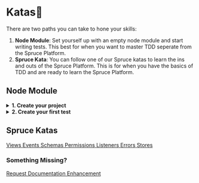 # Katas🥋

There are two paths you can take to hone your skills:

1. **Node Module**: Set yourself up with an empty node module and start writing tests. This best for when you want to master TDD seperate from the Spruce Platform.
2. **Spruce Kata**: You can follow one of our Spruce katas to learn the ins and outs of the Spruce Platform. This is for when you have the basics of TDD and are ready to learn the Spruce Platform.

## Node Module

<details>
<summary><strong>1. Create your project</strong></summary>


If you want to write a node module from scratch than anyone can use, you can start by running the following command:

```bash
cd path/to/your/projects
spruce create.module kata1
```

> **Note**: Make sure to follow the instructions in the CLI from this point forward.

> **Note**: Along the way, you will be asked if you want to install the "Skill" feature. You can select "Always Skip".

</details>

<details>
<summary><strong>2. Create your first test</strong></summary>

Once you are in your new module, you can open up terminal and run:

```bash
spruce create.test
```

> **Note**: You will be asked if you are making a "Behavioral" or "Implementation" test. You can select "Behavioral" for now.

> **Note**: You will be asked which abstract test to extend, select `AbstractSpruceTest`.

</details>

## Spruce Katas

<div class="guide-sections">
    <a href="{{ '/training/katas/views/' | url }}" class="section-link">
        <span class="section-number">Views</span>
    </a>
    <a href="{{ '/training/katas/events' | url }}" class="section-link">
        <span class="section-number">Events</span>
    </a>
    <a href="{{ '/training/katas/schemas' | url }}" class="section-link">
        <span class="section-number">Schemas</span>
    </a>
    <a href="{{ '/training/katas/permissions' | url }}" class="section-link">
        <span class="section-number">Permissions</span>
    </a>
    <a href="{{ '/training/katas/listeners' | url }}" class="section-link">
        <span class="section-number">Listeners</span>
    </a>
    <a href="{{ '/training/katas/errors' | url }}" class="section-link">
        <span class="section-number">Errors</span>
    </a>
    <a href="{{ '/training/katas/stores' | url }}" class="section-link">
        <span class="section-number">Stores</span>
    </a>
</div>

### Something Missing?

<div class="grid-buttons">
    <a class="btn" href="https://forms.gle/2ZMtwUxg1egV8sHT8">Request Documentation Enhancement</a>
</div>